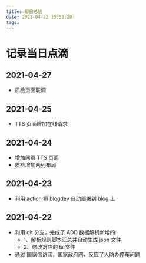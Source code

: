 ```yaml
---
title: 每日总结
date: 2021-04-22 15:53:20
tags:
---
```


# 记录当日点滴

## 2021-04-27

- 质检页面联调

## 2021-04-25

- TTS 页面增加在线请求

## 2021-04-24

- 增加网页 TTS 页面
- 质检增加两列布局

## 2021-04-23

- 利用 action 将 blogdev 自动部署到 blog 上

## 2021-04-22

- 利用 git 分支，完成了 ADD 数据解析新增的:
  - 1、解析规则脚本汇总并自动生成 json 文件
  - 2、修改对应的 ts 文件
- 通过 国家信访网，国家政府网，反应了人防办停车问题
